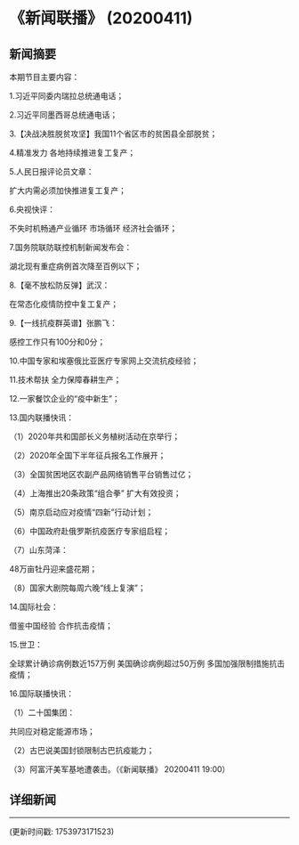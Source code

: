 # 《新闻联播》 (20200411)

## 新闻摘要

本期节目主要内容：

1.习近平同委内瑞拉总统通电话；

2.习近平同墨西哥总统通电话；

3.【决战决胜脱贫攻坚】我国11个省区市的贫困县全部脱贫；

4.精准发力 各地持续推进复工复产；

5.人民日报评论员文章：

扩大内需必须加快推进复工复产；

6.央视快评：

不失时机畅通产业循环 市场循环 经济社会循环；

7.国务院联防联控机制新闻发布会：

湖北现有重症病例首次降至百例以下；

8.【毫不放松防反弹】武汉：

在常态化疫情防控中复工复产；

9.【一线抗疫群英谱】张鹏飞：

感控工作只有100分和0分；

10.中国专家和埃塞俄比亚医疗专家网上交流抗疫经验；

11.技术帮扶 全力保障春耕生产；

12.一家餐饮企业的“疫中新生”；

13.国内联播快讯：

（1）2020年共和国部长义务植树活动在京举行；

（2）2020年全国下半年征兵报名工作展开；

（3）全国贫困地区农副产品网络销售平台销售过亿；

（4）上海推出20条政策“组合拳” 扩大有效投资；

（5）南京启动应对疫情“四新”行动计划；

（6）中国政府赴俄罗斯抗疫医疗专家组启程；

（7）山东菏泽：

48万亩牡丹迎来盛花期；

（8）国家大剧院每周六晚“线上复演”；

14.国际社会：

借鉴中国经验 合作抗击疫情；

15.世卫：

全球累计确诊病例数近157万例 美国确诊病例超过50万例 多国加强限制措施抗击疫情；

16.国际联播快讯：

（1）二十国集团：

共同应对稳定能源市场；

（2）古巴说美国封锁限制古巴抗疫能力；

（3）阿富汗美军基地遭袭击。（《新闻联播》 20200411 19:00）

## 详细新闻

---

(更新时间戳: 1753973171523)

